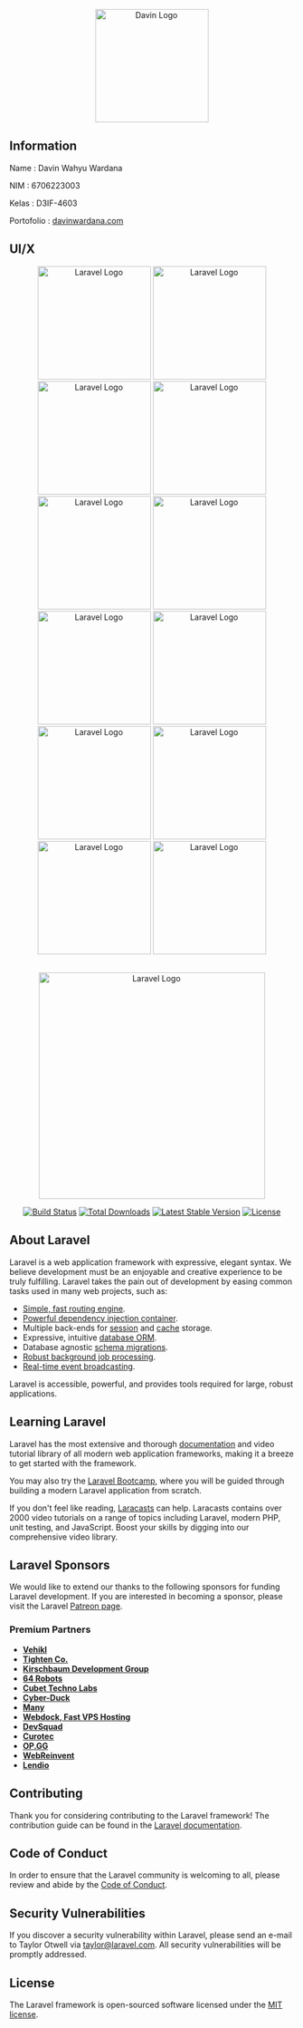 <p align="center"><a href="https://davin.id" target="_blank"><img src="https://davin.id/assets/images/logo/app.png" width="200" alt="Davin Logo"></a></p>

## Information

Name        : Davin Wahyu Wardana

NIM         : 6706223003

Kelas       : D3IF-4603

Portofolio  : [davinwardana.com](https://davinwardana.com)

## UI/X

<p align="center">
<img src="https://i.ibb.co/XWLNszM/1.png" width="200" alt="Laravel Logo"> 
<img src="https://i.ibb.co/0YcSN3n/2.png" width="200" alt="Laravel Logo"> 
<img src="https://i.ibb.co/bdT4fwH/3.png" width="200" alt="Laravel Logo"> 
<img src="https://i.ibb.co/gzzD8J8/4.png" width="200" alt="Laravel Logo"> 
<img src="https://i.ibb.co/TKWbwYh/5.png" width="200" alt="Laravel Logo"> 
<img src="https://i.ibb.co/9n6Wwwv/6.png" width="200" alt="Laravel Logo"> 
<img src="https://i.ibb.co/nM8wDnf/7.png" width="200" alt="Laravel Logo"> 
<img src="https://i.ibb.co/L05r0tx/8.png" width="200" alt="Laravel Logo"> 
<img src="https://i.ibb.co/gzG1T4T/9.png" width="200" alt="Laravel Logo"> 
<img src="https://i.ibb.co/r5Hzq8Y/10.png" width="200" alt="Laravel Logo"> 
<img src="https://i.ibb.co/h2NwWYV/11.png" width="200" alt="Laravel Logo"> 
<img src="https://i.ibb.co/5W6jbV8/12.png" width="200" alt="Laravel Logo"></p>

##

<p align="center"><a href="https://laravel.com" target="_blank"><img src="https://raw.githubusercontent.com/laravel/art/master/logo-lockup/5%20SVG/2%20CMYK/1%20Full%20Color/laravel-logolockup-cmyk-red.svg" width="400" alt="Laravel Logo"></a></p>

<p align="center">
<a href="https://github.com/laravel/framework/actions"><img src="https://github.com/laravel/framework/workflows/tests/badge.svg" alt="Build Status"></a>
<a href="https://packagist.org/packages/laravel/framework"><img src="https://img.shields.io/packagist/dt/laravel/framework" alt="Total Downloads"></a>
<a href="https://packagist.org/packages/laravel/framework"><img src="https://img.shields.io/packagist/v/laravel/framework" alt="Latest Stable Version"></a>
<a href="https://packagist.org/packages/laravel/framework"><img src="https://img.shields.io/packagist/l/laravel/framework" alt="License"></a>
</p>

## About Laravel

Laravel is a web application framework with expressive, elegant syntax. We believe development must be an enjoyable and creative experience to be truly fulfilling. Laravel takes the pain out of development by easing common tasks used in many web projects, such as:

- [Simple, fast routing engine](https://laravel.com/docs/routing).
- [Powerful dependency injection container](https://laravel.com/docs/container).
- Multiple back-ends for [session](https://laravel.com/docs/session) and [cache](https://laravel.com/docs/cache) storage.
- Expressive, intuitive [database ORM](https://laravel.com/docs/eloquent).
- Database agnostic [schema migrations](https://laravel.com/docs/migrations).
- [Robust background job processing](https://laravel.com/docs/queues).
- [Real-time event broadcasting](https://laravel.com/docs/broadcasting).

Laravel is accessible, powerful, and provides tools required for large, robust applications.

## Learning Laravel

Laravel has the most extensive and thorough [documentation](https://laravel.com/docs) and video tutorial library of all modern web application frameworks, making it a breeze to get started with the framework.

You may also try the [Laravel Bootcamp](https://bootcamp.laravel.com), where you will be guided through building a modern Laravel application from scratch.

If you don't feel like reading, [Laracasts](https://laracasts.com) can help. Laracasts contains over 2000 video tutorials on a range of topics including Laravel, modern PHP, unit testing, and JavaScript. Boost your skills by digging into our comprehensive video library.

## Laravel Sponsors

We would like to extend our thanks to the following sponsors for funding Laravel development. If you are interested in becoming a sponsor, please visit the Laravel [Patreon page](https://patreon.com/taylorotwell).

### Premium Partners

- **[Vehikl](https://vehikl.com/)**
- **[Tighten Co.](https://tighten.co)**
- **[Kirschbaum Development Group](https://kirschbaumdevelopment.com)**
- **[64 Robots](https://64robots.com)**
- **[Cubet Techno Labs](https://cubettech.com)**
- **[Cyber-Duck](https://cyber-duck.co.uk)**
- **[Many](https://www.many.co.uk)**
- **[Webdock, Fast VPS Hosting](https://www.webdock.io/en)**
- **[DevSquad](https://devsquad.com)**
- **[Curotec](https://www.curotec.com/services/technologies/laravel/)**
- **[OP.GG](https://op.gg)**
- **[WebReinvent](https://webreinvent.com/?utm_source=laravel&utm_medium=github&utm_campaign=patreon-sponsors)**
- **[Lendio](https://lendio.com)**

## Contributing

Thank you for considering contributing to the Laravel framework! The contribution guide can be found in the [Laravel documentation](https://laravel.com/docs/contributions).

## Code of Conduct

In order to ensure that the Laravel community is welcoming to all, please review and abide by the [Code of Conduct](https://laravel.com/docs/contributions#code-of-conduct).

## Security Vulnerabilities

If you discover a security vulnerability within Laravel, please send an e-mail to Taylor Otwell via [taylor@laravel.com](mailto:taylor@laravel.com). All security vulnerabilities will be promptly addressed.

## License

The Laravel framework is open-sourced software licensed under the [MIT license](https://opensource.org/licenses/MIT).
